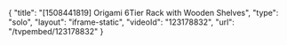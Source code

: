 {
    "title": "[1508441819] Origami 6Tier Rack with Wooden Shelves",
    "type": "solo",
    "layout": "iframe-static",
    "videoId": "123178832",
    "url": "\/tvpembed\/123178832"
}